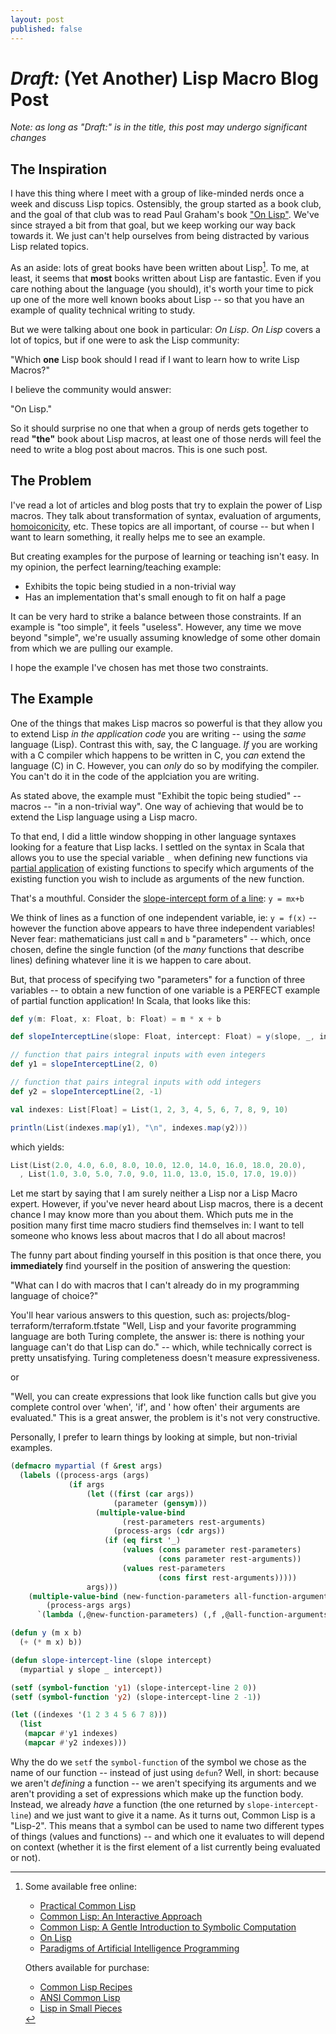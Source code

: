 ```yaml
---
layout: post
published: false
---
```


# _Draft:_ (Yet Another) Lisp Macro Blog Post

_Note: as long as "Draft:" is in the title, this post may undergo significant changes_

## The Inspiration

I have this thing where I meet with a group of like-minded nerds once a week and discuss Lisp topics. Ostensibly, the
group started as a book club, and the goal of that club was to read Paul Graham's
book ["On Lisp"](http://www.paulgraham.com/onlisp.html).
We've since strayed a bit from that goal, but we keep working our way back towards it. We just can't help ourselves from
being distracted by various Lisp related topics.

As an aside: lots of great books have been written about Lisp[^1]. To me, at least, it seems that **most** books written
about Lisp are fantastic. Even if you care nothing about the language (you should),
it's worth your time to pick up one of the more well known books about Lisp -- so that you have an example of quality
technical writing to study.

But we were talking about one book in particular: _On Lisp_. _On Lisp_ covers a lot of topics, but if one were to ask
the Lisp community:

"Which **one** Lisp book should I read if I want to learn how to write Lisp Macros?"

I believe the community would answer:

"On Lisp."

So it should surprise no one that when a group of nerds gets together to read **"the"** book about Lisp macros, at least
one of those nerds will feel the need to write a blog post about macros. This is one such post.

## The Problem

I've read a lot of articles and blog posts that try to explain the power of Lisp macros. They talk about transformation
of syntax, evaluation of arguments, [homoiconicity](https://en.wikipedia.org/wiki/Homoiconicity), etc.
These topics are all important, of course -- but when I want to learn something, it really helps me to see an example.

But creating examples for the purpose of learning or teaching isn't easy. In my opinion, the perfect learning/teaching
example:

* Exhibits the topic being studied in a non-trivial way
* Has an implementation that's small enough to fit on half a page

It can be very hard to strike a balance between those constraints. If an example is "too simple", it feels "useless".
However, any time we move beyond "simple", we're usually assuming knowledge of some other domain from which we are
pulling
our example.

I hope the example I've chosen has met those two constraints.

<!---
So the question becomes: What do we want an example to show? Well, I would propose that the answer to that question is
the same as this one:
What makes macros so powerful? What can I do with a macro that I can't with another language?

Lisp macros give you (the programmer) power traditionally reserved for the language compiler and language interpreter
authors. They do this
by providing you (the programmer) a way to transform syntax during the Lisp evaluation process. When writing code (a
macro) to transform syntax,
you have the full power of the Lisp language at your disposal.

Given that answer, the route I took was this: Find a feature in another language that Lisp doesn't have... and add it to
Lisp!
--->

## The Example

One of the things that makes Lisp macros so powerful is that they allow you to extend Lisp _in the application code_ you are writing -- using the _same_ language (Lisp). Contrast this with, say, the C language.
_If_ you are working with a C compiler which happens to be written in C, you _can_ extend the language (C) in C. However, you can _only_ do so by modifying the compiler. You can't do it in the code of
the applciation you are writing.

As stated above, the example must "Exhibit the topic being studied" -- macros -- "in a non-trivial way". One way of achieving that would be to
extend the Lisp language using a Lisp macro. 

To that end, I did a little window shopping in other language syntaxes looking for a feature that Lisp lacks. I settled on the syntax in Scala that allows you to
use the special variable `_` when defining new functions via [partial application](https://en.wikipedia.org/wiki/Partial_application) of existing functions to
specify which arguments of the existing function you wish to include as arguments of the new function.

That's a mouthful. Consider the [slope-intercept form of a line](https://en.wikipedia.org/wiki/Linear_equation#Slope%E2%80%93intercept_form):
`y = mx+b`

We think of lines as a function of one independent variable, ie: `y = f(x)` -- however the function above appears to have three independent variables!
Never fear: mathematicians just call `m` and `b` "parameters" -- which, once chosen, define the single function (of the _many_ functions that describe lines) defining
whatever line it is we happen to care about.

But, that process of specifying two "parameters" for a function of three variables -- to obtain a new function of one variable is a PERFECT example of partial function application! In Scala, that looks like this:

```scala
def y(m: Float, x: Float, b: Float) = m * x + b

def slopeInterceptLine(slope: Float, intercept: Float) = y(slope, _, intercept)

// function that pairs integral inputs with even integers
def y1 = slopeInterceptLine(2, 0)

// function that pairs integral inputs with odd integers
def y2 = slopeInterceptLine(2, -1)

val indexes: List[Float] = List(1, 2, 3, 4, 5, 6, 7, 8, 9, 10)

println(List(indexes.map(y1), "\n", indexes.map(y2)))
```

which yields:
```scala
List(List(2.0, 4.0, 6.0, 8.0, 10.0, 12.0, 14.0, 16.0, 18.0, 20.0),
  , List(1.0, 3.0, 5.0, 7.0, 9.0, 11.0, 13.0, 15.0, 17.0, 19.0))
```

Let me start by saying that I am surely neither a Lisp nor a Lisp Macro expert. However, if you've never heard about
Lisp macros, there is a decent chance I may know more than you about them. Which puts me in the position
many first time macro studiers find themselves in: I want to tell someone who knows less about macros that I do all
about macros!

The funny part about finding yourself in this position is that once there, you **immediately** find yourself in the
position of answering the question:

"What can I do with macros that I can't already do in my programming language of choice?"

You'll hear various answers to this question, such as:
projects/blog-terraform/terraform.tfstate
"Well, Lisp and your favorite programming language are both Turing complete, the answer is: there is nothing your
language can't do that Lisp can do." -- which, while technically correct is pretty unsatisfying. Turing completeness
doesn't measure expressiveness.

or

"Well, you can create expressions that look like function calls but give you complete control over 'when', 'if', and '
how often' their arguments are evaluated." This is a great answer, the problem is it's not very constructive.

Personally, I prefer to learn things by looking at simple, but non-trivial examples.

```lisp
(defmacro mypartial (f &rest args)
  (labels ((process-args (args)
             (if args
                 (let ((first (car args))
                       (parameter (gensym)))
                   (multiple-value-bind
                         (rest-parameters rest-arguments)
                       (process-args (cdr args))
                     (if (eq first '_)
                         (values (cons parameter rest-parameters)
                                 (cons parameter rest-arguments))
                         (values rest-parameters
                                 (cons first rest-arguments)))))
                 args)))
    (multiple-value-bind (new-function-parameters all-function-arguments)
        (process-args args)
      `(lambda (,@new-function-parameters) (,f ,@all-function-arguments)))))

(defun y (m x b)
  (+ (* m x) b))

(defun slope-intercept-line (slope intercept)
  (mypartial y slope _ intercept))

(setf (symbol-function 'y1) (slope-intercept-line 2 0))
(setf (symbol-function 'y2) (slope-intercept-line 2 -1))

(let ((indexes '(1 2 3 4 5 6 7 8)))
  (list
   (mapcar #'y1 indexes)
   (mapcar #'y2 indexes)))
```

Why the do we `setf` the `symbol-function` of the symbol we chose as the name of our function -- instead of just
using `defun`? Well, in short: because we
aren't _defining_ a function -- we aren't specifying its arguments and we aren't providing a set of expressions which
make up the function body. Instead, we
already _have_ a function (the one returned by `slope-intercept-line`) and we just want to give it a name. As it turns
out, Common Lisp is a "Lisp-2". This means
that a symbol can be used to name two different types of things (values and functions) -- and which one it evaluates to
will depend on context (whether it is the first
element of a list currently being evaluated or not).

<!---@formatter:off--->
[^1]: Some available free online:
    * [Practical Common Lisp](https://gigamonkeys.com/book/)
    * [Common Lisp: An Interactive Approach](https://cse.buffalo.edu/~shapiro/Commonlisp/)
    * [Common Lisp: A Gentle Introduction to Symbolic Computation](https://www.cs.cmu.edu/~dst/LispBook/)
    * [On Lisp](http://www.paulgraham.com/onlisp.html)
    * [Paradigms of Artificial Intelligence Programming](https://github.com/norvig/paip-lisp)

    Others available for purchase:
    * [Common Lisp Recipes](http://weitz.de/cl-recipes/)
    * [ANSI Common Lisp](http://www.paulgraham.com/acl.html)
    * [Lisp in Small Pieces](https://www.cambridge.org/core/books/lisp-in-small-pieces/66FD2BE3EDDDC68CA87D652C82CF849E)
<!---@formatter:on--->

